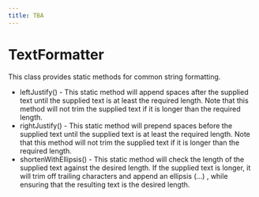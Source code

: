 ```yaml
---
title: TBA
---
```

# TextFormatter

This class provides static methods for common string formatting.

* leftJustify() - This static method will append spaces after the supplied text until the supplied text is at least the required length. Note that this method will not trim the supplied text if it is longer than the required length.
* rightJustify() - This static method will prepend spaces before the supplied text until the supplied text is at least the required length. Note that this method will not trim the supplied text if it is longer than the required length.
* shortenWithEllipsis() - This static method will check the length of the supplied text against the desired length. If the supplied text is longer, it will trim off trailing characters and append an ellipsis (…) , while ensuring that the resulting text is the desired length.
